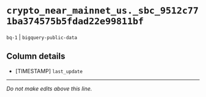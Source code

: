 # `crypto_near_mainnet_us._sbc_9512c771ba374575b5fdad22e99811bf`
`bq-1` | `bigquery-public-data`

## Column details
* [TIMESTAMP] `last_update`

-------------------------------------------------------------------------------
*Do not make edits above this line.*
